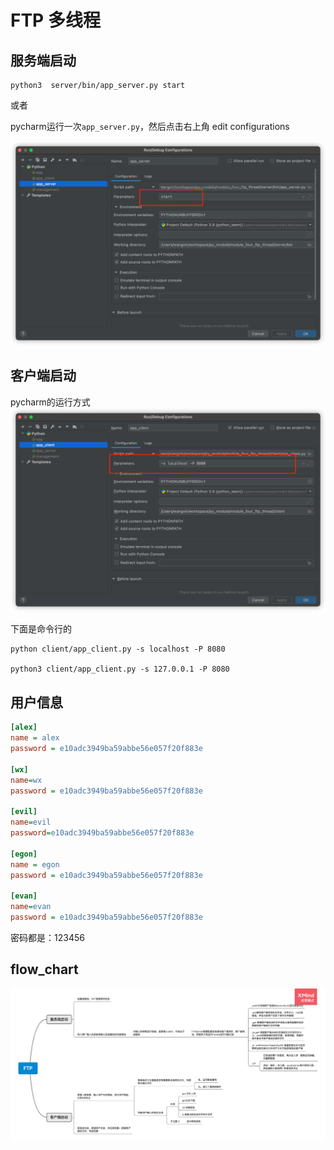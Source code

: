 # FTP 多线程


## 服务端启动

```shell
python3  server/bin/app_server.py start
```

或者

pycharm运行一次`app_server.py`，然后点击右上角
edit configurations

![如图所示](img.png)


## 客户端启动

pycharm的运行方式
![pycharm的运行方式](img_1.png)


下面是命令行的
```shell
python client/app_client.py -s localhost -P 8080

python3 client/app_client.py -s 127.0.0.1 -P 8080
```


## 用户信息

```ini
[alex]
name = alex
password = e10adc3949ba59abbe56e057f20f883e

[wx]
name=wx
password = e10adc3949ba59abbe56e057f20f883e

[evil]
name=evil
password=e10adc3949ba59abbe56e057f20f883e

[egon]
name = egon
password = e10adc3949ba59abbe56e057f20f883e

[evan]
name=evan
password = e10adc3949ba59abbe56e057f20f883e
```

密码都是：123456


## flow_chart

![如图所示](FTP.png)
